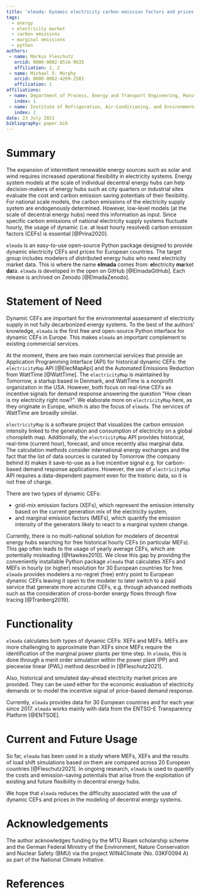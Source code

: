 ```yaml
---
title: 'elmada: Dynamic electricity carbon emission factors and prices for Europe'
tags:
  - energy
  - electricity market
  - carbon emissions
  - marginal emissions
  - python
authors:
 - name: Markus Fleschutz
   orcid: 0000-0002-8516-9635
   affiliation: 1, 2
 - name: Michael D. Murphy
   orcid: 0000-0002-4269-2581
   affiliation: 1
affiliations:
 - name: Department of Process, Energy and Transport Engineering, Munster Technological University
   index: 1
 - name: Institute of Refrigeration, Air-Conditioning, and Environmental Engineering, Karlsruhe University of Applied Sciences
   index: 2
date: 23 July 2021
bibliography: paper.bib
---
```


# Summary

The expansion of intermittent renewable energy sources such as solar and wind requires increased operational flexibility in electricity systems.
Energy system models at the scale of individual decentral energy hubs can help decision-makers of energy hubs such as city quarters or industrial sites evaluate the cost and carbon emission saving potentials of their flexibility.
For national scale models, the carbon emissions of the electricity supply system are endogenously determined.
However, low-level models (at the scale of decentral energy hubs) need this information as input.
Since specific carbon emissions of national electricity supply systems fluctuate hourly, the usage of dynamic (i.e. at least hourly resolved) carbon emission factors (CEFs) is essential [@Prina2020].

`elmada` is an easy-to-use open-source Python package designed to provide dynamic electricity CEFs and prices for European countries.
The target group includes modelers of distributed energy hubs who need electricity market data.
This is where the name **elmada** comes from: **el**ectricity **ma**rket **da**ta.
`elmada` is developed in the open on GitHub [@ElmadaGitHub].
Each release is archived on Zenodo [@ElmadaZenodo].

# Statement of Need

Dynamic CEFs are important for the environmental assessment of electricity supply in not fully decarbonized energy systems.
To the best of the authors' knowledge, `elmada` is the first free and open-source Python interface for dynamic CEFs in Europe.
This makes `elmada` an important complement to existing commercial services.

At the moment, there are two main commercial services that provide an Application Programming Interface (API) for historical dynamic CEFs: the `electricityMap` API [@ElecMapApi] and the Automated Emissions Reduction from WattTime [@WattTime].
The `electricityMap` is maintained by Tomorrow, a startup based in Denmark, and WattTime is a nonprofit organization in the USA.
However, both focus on real-time CEFs as incentive signals for demand response answering the question "How clean is my electricity right now?".
We elaborate more on `electricityMap` here, as they originate in Europe, which is also the focus of `elmada`.
The services of WattTime are broadly similar.

`electricityMap` is a software project that visualizes the carbon emission intensity linked to the generation and consumption of electricity on a global choropleth map.
Additionally, the `electricityMap` API provides historical, real-time (current hour), forecast, and since recently also marginal data. The calculation methods consider international energy exchanges and the fact that the list of data sources is curated by Tomorrow (the company behind it) makes it save-to-use as a live incentive signal e.g. for carbon-based demand response applications.
However, the use of `electricityMap` API requires a data-dependent payment even for the historic data, so it is not free of charge.

There are two types of dynamic CEFs:

* grid-mix emission factors (XEFs), which represent the emission intensity based on the current generation mix of the electricity system,
* and marginal emission factors (MEFs), which quantify the emission intensity of the generators likely to react to a marginal system change.

Currently, there is no multi-national solution for modelers of decentral energy hubs searching for free historical hourly CEFs (in particular MEFs).
This gap often leads to the usage of yearly average CEFs, which are potentially misleading [@Hawkes2010].
We close this gap by providing the conveniently installable Python package `elmada` that calculates XEFs and MEFs in hourly (or higher) resolution for 30 European countries for free.
`elmada` provides modelers a no-regret (free) entry point to European dynamic CEFs leaving it open to the modeler to later switch to a paid service that generate more accurate CEFs, e.g. through advanced methods such as the consideration of cross-border energy flows through flow tracing [@Tranberg2019].

# Functionality

`elmada` calculates both types of dynamic CEFs: XEFs and MEFs.
MEFs are more challenging to approximate than XEFs since MEFs require the identification of the marginal power plants per time step.
In `elmada`, this is done through a merit order simulation within the power plant (PP) and piecewise linear (PWL) method described in [@Fleschutz2021].

Also, historical and simulated day-ahead electricity market prices are provided.
They can be used either for the economic evaluation of electricity demands or to model the incentive signal of price-based demand response.

Currently, `elmada` provides data for 30 European countries and for each year since 2017.
`elmada` works mainly with data from the ENTSO-E Transparency Platform [@ENTSOE].

# Current and Future Usage

So far, `elmada` has been used in a study where MEFs, XEFs and the results of load shift simulations based on them are compared across 20 European countries [@Fleschutz2021].
In ongoing research, `elmada` is used to quantify the costs and emission-saving potentials that arise from the exploitation of existing and future flexibility in decentral energy hubs.

We hope that `elmada` reduces the difficulty associated with the use of dynamic CEFs and prices in the modeling of decentral energy systems.

# Acknowledgements

The author acknowledges funding by the MTU Risam scholarship scheme and the German Federal Ministry of the Environment, Nature Conservation and Nuclear Safety (BMU) via the project WIN4Climate (No. 03KF0094 A) as part of the National Climate Initiative.

# References
